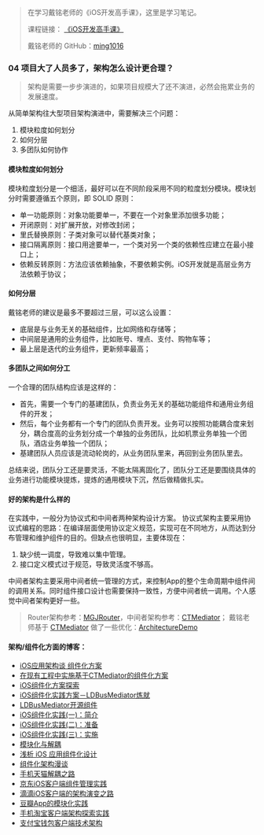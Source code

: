 > 在学习戴铭老师的《iOS开发高手课》，这里是学习笔记。
> 
> 课程链接： [《iOS开发高手课》](https://time.geekbang.org/column/intro/161?code=PbktFs%2Fw7EHB9TJpCcw1bc9KoCR%2FYLnpUmqrB0uOruk%3D)
> 
> 戴铭老师的 GitHub：[ming1016](https://github.com/ming1016)

### 04 项目大了人员多了，架构怎么设计更合理？

> 架构是需要一步步演进的，如果项目规模大了还不演进，必然会拖累业务的发展速度。

从简单架构往大型项目架构演进中，需要解决三个问题：

1. 模块粒度如何划分
2. 如何分层
3. 多团队如何协作

#### 模块粒度如何划分

模块粒度划分是一个细活，最好可以在不同阶段采用不同的粒度划分模块。模块划分时需要遵循五个原则，即 SOLID 原则：

- 单一功能原则：对象功能要单一，不要在一个对象里添加很多功能；
- 开闭原则：对扩展开放，对修改封闭；
- 里氏替换原则：子类对象可以替代基类对象；
- 接口隔离原则：接口用途要单一，一个类对另一个类的依赖性应建立在最小接口上；
- 依赖反转原则：方法应该依赖抽象，不要依赖实例。iOS开发就是高层业务方法依赖于协议；

#### 如何分层

戴铭老师的建议是最多不要超过三层，可以这么设置：

- 底层是与业务无关的基础组件，比如网络和存储等；
- 中间层是通用的业务组件，比如账号、埋点、支付、购物车等；
- 最上层是迭代的业务组件，更新频率最高；

#### 多团队之间如何分工

一个合理的团队结构应该是这样的：

- 首先，需要一个专门的基建团队，负责业务无关的基础功能组件和通用业务组件的开发；
- 然后，每个业务都有一个专门的团队负责开发。业务可以按照功能耦合度来划分，耦合度高的业务划分成一个单独的业务团队，比如机票业务单独一个团队，酒店业务单独一个团队；
- 基建团队人员应该是流动轮岗的，从业务团队里来，再回到业务团队里去。

总结来说，团队分工还是要灵活，不能太隔离固化了，团队分工还是要围绕具体的业务进行功能模块提炼，提炼的通用模块下沉，然后做精做扎实。

#### 好的架构是什么样的

在实践中，一般分为协议式和中间者两种架构设计方案。
协议式架构主要采用协议式编程的思路：在编译层面使用协议定义规范，实现可在不同地方，从而达到分布管理和维护组件的目的。但缺点也很明显，主要体现在：

1. 缺少统一调度，导致难以集中管理。
2. 接口定义模式过于规范，导致灵活度不够高。

中间者架构主要采用中间者统一管理的方式，来控制App的整个生命周期中组件间的调用关系。同时组件接口设计也需要保持一致性，方便中间者统一调用。个人感觉中间者架构更好一些。

> Router架构参考：[MGJRouter](https://github.com/meili/MGJRouter)，中间者架构参考：[CTMediator](https://github.com/casatwy/CTMediator)；
戴铭老师基于 [CTMediator](https://github.com/casatwy/CTMediator) 做了一些优化：[ArchitectureDemo](https://github.com/ming1016/ArchitectureDemo)


#### 架构/组件化方面的博客：

- [iOS应用架构谈 组件化方案](https://casatwy.com/iOS-Modulization.html)
- [在现有工程中实施基于CTMediator的组件化方案](https://casatwy.com/modulization_in_action.html)
- [iOS组件化方案探索](http://blog.cnbang.net/tech/3080/)
- [iOS组件化实践方案－LDBusMediator炼就](https://www.jianshu.com/p/196f66d31543)
- [LDBusMediator开源组件](https://github.com/Lede-Inc/LDBusMediator)
- [iOS组件化实践(一)：简介](https://www.jianshu.com/p/568e875abd48)
- [iOS组件化实践(二)：准备](https://www.jianshu.com/p/824d4227e123)
- [iOS组件化实践(三)：实施](https://www.jianshu.com/p/0a7f3c0b4194)
- [模块化与解耦](https://blog.cnbluebox.com/blog/2015/11/28/module-and-decoupling/)
- [浅析 iOS 应用组件化设计](https://skyline75489.github.io/post/2016-3-16_ios_module_design.html)
- [组件化架构漫谈](https://www.jianshu.com/p/67a6004f6930)
- [手机天猫解耦之路](http://www.infoq.com/cn/articles/the-road-of-mobile-tmall-decoupling)
- [京东iOS客户端组件管理实践](http://www.infoq.com/cn/articles/jd-ios-component-management)
- [滴滴iOS客户端的架构演变之路](http://www.infoq.com/cn/news/2016/03/lixianhui-interview/)
- [豆瓣App的模块化实践](http://lincode.github.io/Modularity)
- [手机淘宝客户端架构探索实践](https://yq.aliyun.com/articles/129)
- [支付宝钱包客户端技术架构](https://yq.aliyun.com/articles/128?spm=a2c4e.11153940.blogcont129.7.25f513ddyqFUKb)
